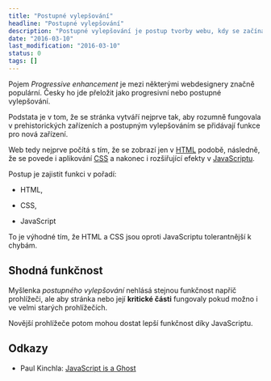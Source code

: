 ```yaml
---
title: "Postupné vylepšování"
headline: "Postupné vylepšování"
description: "Postupné vylepšování je postup tvorby webu, kdy se začíná nejprve s podporou nejprimitivnějších zařízení."
date: "2016-03-10"
last_modification: "2016-03-10"
status: 0
tags: []
---
```


Pojem *Progressive enhancement* je mezi některými webdesignery značně populární. Česky ho jde přeložit jako progresivní nebo postupné vylepšování.

Podstata je v tom, že se stránka vytváří nejprve tak, aby rozumně fungovala v prehistorických zařízeních a postupným vylepšováním se přidávají funkce pro nová zařízení.

Web tedy nejprve počítá s tím, že se zobrazí jen v [HTML](/html) podobě, následně, že se povede i aplikování [CSS](/css) a nakonec i rozšiřující efekty v [JavaScriptu](/js).

Postup je zajistit funkci v pořadí:

  - HTML,

  - CSS,

  - JavaScript

To je výhodné tím, že HTML a CSS jsou oproti JavaScriptu tolerantnější k chybám.

## Shodná funkčnost

Myšlenka *postupného vylepšování* nehlásá stejnou funkčnost napříč prohlížeči, ale aby stránka nebo její **kritické části** fungovaly pokud možno i ve velmi starých prohlížečích.

Novější prohlížeče potom mohou dostat lepší funkčnost díky JavaScriptu.

## Odkazy

  - Paul Kinchla: [JavaScript is a Ghost](https://paulkinchla.com/blog/javascript-is-a-ghost/)